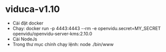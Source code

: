 # viduca-v1.10
* Cài đặt docker
* Chạy: docker run -p 4443:4443 --rm -e openvidu.secret=MY_SECRET openvidu/openvidu-server-kms:2.10.0
* Cài NodeJs
* Trong thư mục chính chạy lệnh: node ./bin/www

